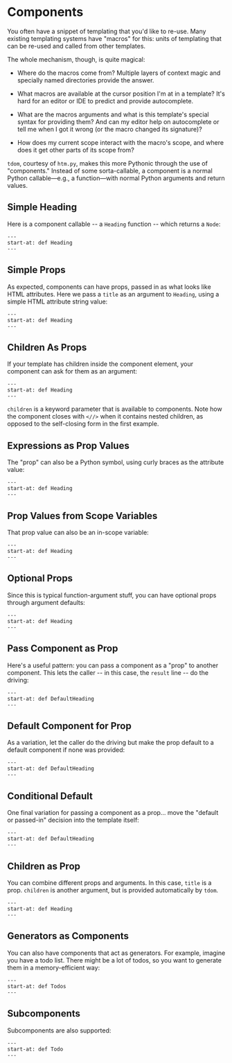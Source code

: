 # Components

You often have a snippet of templating that you'd like to re-use.
Many existing templating systems have "macros" for this: units of templating that can be re-used and called from other templates.

The whole mechanism, though, is quite magical:

- Where do the macros come from?
  Multiple layers of context magic and specially named directories provide the answer.

- What macros are available at the cursor position I'm at in a template?
  It's hard for an editor or IDE to predict and provide autocomplete.

- What are the macros arguments and what is this template's special syntax for providing them?
  And can my editor help on autocomplete or tell me when I got it wrong (or the macro changed its signature)?

- How does my current scope interact with the macro's scope, and where does it get other parts of its scope from?

`tdom`, courtesy of `htm.py`, makes this more Pythonic through the use of "components."
Instead of some sorta-callable, a component is a normal Python callable—e.g., a function—with normal Python arguments and return values.

## Simple Heading

Here is a component callable -- a `Heading` function -- which returns a `Node`:

```{literalinclude} ../../examples/components/simple_heading/__init__.py
---
start-at: def Heading
---
```

## Simple Props

As expected, components can have props, passed in as what looks like HTML attributes.
Here we pass a `title` as an argument to `Heading`, using a simple HTML attribute string value:

```{literalinclude} ../../examples/components/simple_props/__init__.py
---
start-at: def Heading
---
```

## Children As Props

If your template has children inside the component element, your component can ask for them as an argument:

```{literalinclude} ../../examples/components/children_props/__init__.py
---
start-at: def Heading
---
```

`children` is a keyword parameter that is available to components.
Note how the component closes with `<//>` when it contains nested children, as opposed to the self-closing form in the first example.

## Expressions as Prop Values

The "prop" can also be a Python symbol, using curly braces as the attribute value:

```{literalinclude} ../../examples/components/expression_props/__init__.py
---
start-at: def Heading
---
```

## Prop Values from Scope Variables

That prop value can also be an in-scope variable:

```{literalinclude} ../../examples/components/scope_values/__init__.py
---
start-at: def Heading
---
```

## Optional Props

Since this is typical function-argument stuff, you can have optional props through argument defaults:

```{literalinclude} ../../examples/components/optional_props/__init__.py
---
start-at: def Heading
---
```

## Pass Component as Prop

Here's a useful pattern: you can pass a component as a "prop" to another component.
This lets the caller -- in this case, the `result` line -- do the driving:

```{literalinclude} ../../examples/components/pass_component/__init__.py
---
start-at: def DefaultHeading
---
```

## Default Component for Prop

As a variation, let the caller do the driving but make the prop default to a default component if none was provided:

```{literalinclude} ../../examples/components/default_component/__init__.py
---
start-at: def DefaultHeading
---
```

## Conditional Default

One final variation for passing a component as a prop... move the "default or passed-in" decision into the template itself:

```{literalinclude} ../../examples/components/conditional_default/__init__.py
---
start-at: def DefaultHeading
---
```

## Children as Prop

You can combine different props and arguments.
In this case, `title` is a prop.
`children` is another argument, but is provided automatically by `tdom`.

```{literalinclude} ../../examples/components/children_props/__init__.py
---
start-at: def Heading
---
```

## Generators as Components

You can also have components that act as generators.
For example, imagine you have a todo list.
There might be a lot of todos, so you want to generate them in a memory-efficient way:

```{literalinclude} ../../examples/components/generators/__init__.py
---
start-at: def Todos
---
```

## Subcomponents

Subcomponents are also supported:

```{literalinclude} ../../examples/components/subcomponents/__init__.py
---
start-at: def Todo
---
```
